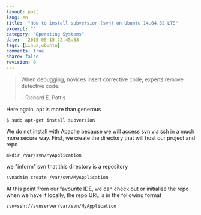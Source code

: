```yaml
---
layout: post
lang: en
title:  "How to install subversion (svn) on Ubuntu 14.04.02 LTS"
excerpt: ""
category: "Operating Systems"
date:   2015-05-15 22:45:33
tags: [Linux,ubuntu]
comments: true
share: false
revision: 0
---
```


> When debugging, novices insert corrective code; experts remove defective code.
> 
> – Richard E. Pattis

Here again, apt is more than generous 

```
$ sudo apt-get install subversion
```

We do not install with Apache because we will access svn via ssh in a much more secure way.
First, we create the directory that will host our project and repo

```
mkdir /var/svn/MyApplication
```

we "inform" svn that this directory is a repository

```
svnadmin create /var/svn/MyApplication
```

At this point from our favourite IDE, we can check out or initialise the repo when we have it locally, 
the repo URL is in the following format 

```
svn+ssh://svnserver/var/svn/MyApplication
```